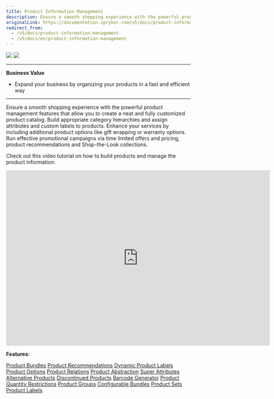 ```yaml
---
title: Product Information Management
description: Ensure a smooth shopping experience with the powerful product management features that allow you to create a neat and fully customized product catalog.
originalLink: https://documentation.spryker.com/v5/docs/product-information-management
redirect_from:
  - /v5/docs/product-information-management
  - /v5/docs/en/product-information-management
---
```


<div class='feature-text'>
    <div class='feature-images'>
    <img class="light-mode" src="https://spryker.s3.eu-central-1.amazonaws.com/docs/Document+360/Capabilities+icons/light/Product+Management.svg"/>
    <img class="dark-mode" src="https://spryker.s3.eu-central-1.amazonaws.com/docs/Document+360/Capabilities+icons/dark/Product+Management.svg"/>
    </div>
    <div class="feature-text-wrap">

***
**Business Value**
* Expand your business by organizing your products in a fast and efficient way
***

Ensure a smooth shopping experience with the powerful product management features that allow you to create a neat and fully customized product catalog. Build appropriate category hierarchies and assign attributes and custom labels to products. Enhance your services by including additional product options like gift wrapping or warranty options. Run effective promotional campaigns via time limited offers and pricing, product recommendations and Shop-the-Look collections.
         </div>
</div>

Check out this video tutorial on how to build products and manage the product information: 

<iframe src="https://spryker.wistia.com/medias/5but6m8r57" title="Product Information Management" allowtransparency="true" frameborder="0" scrolling="no" class="wistia_embed" name="wistia_embed" allowfullscreen="0" mozallowfullscreen="0" webkitallowfullscreen="0" oallowfullscreen="0" msallowfullscreen="0" width="720" height="480"></iframe>

**Features:**
<div>
<a class="feature-link" href="https://documentation.spryker.com/docs/en/product-bundle">Product Bundles</a>
<a class="feature-link" href="https://documentation.spryker.com/docs/en/product-recommendations">Product Recommendations</a>
<a class="feature-link" href="https://documentation.spryker.com/docs/en/dynamic-product-labels">Dynamic Product Labels</a>
<a class="feature-link" href="https://documentation.spryker.com/docs/en/product-options-2">Product Options</a>
<a class="feature-link" href="https://documentation.spryker.com/docs/en/product-relations">Product Relations</a>
<a class="feature-link" href="https://documentation.spryker.com/docs/en/product-abstraction">Product Abstraction</a>
<a class="feature-link" href="https://documentation.spryker.com/docs/en/super-attributes">Super Attributes</a>
<a class="feature-link" href="https://documentation.spryker.com/docs/en/alternative-products">Alternative Products</a>
<a class="feature-link" href="https://documentation.spryker.com/docs/en/discontinued-products">Discontinued Products</a>
<a class="feature-link" href="https://documentation.spryker.com/docs/en/barcode-generator">Barcode Generator</a>
<a class="feature-link" href="https://documentation.spryker.com/docs/en/product-quantity-restrictions">Product Quantity Restrictions</a>
<a class="feature-link" href="https://documentation.spryker.com/docs/en/product-group">Product Groups</a>
<a class="feature-link" href="https://documentation.spryker.com/docs/en/configurable-bundle">Configurable Bundles</a>
<a class="feature-link" href="https://documentation.spryker.com/docs/en/product-set">Product Sets</a>
<a class="feature-link" href="https://documentation.spryker.com/docs/en/product-label">Product Labels</a>
